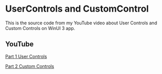 # UserControls and CustomControl
This is the source code from my YouTube video about User Controls and Custom Controls on WinUI 3 app.

##  YouTube
[Part 1 User Controls](https://youtu.be/AisI7MCVrC8)

[Part 2 Custom Controls](https://youtu.be/yrW6Yt3tC7g)
